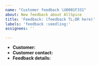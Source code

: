 ```yaml
---
name: "Customer feedback \U0001F331"
about: New feedback about AllSpice
title: 'Feedback: (feedback TL;DR here)'
labels: 'feedback :seedling:'
assignees: ''

---
```


- **Customer:**
- **Customer contact:**
- **Feedback details:**
